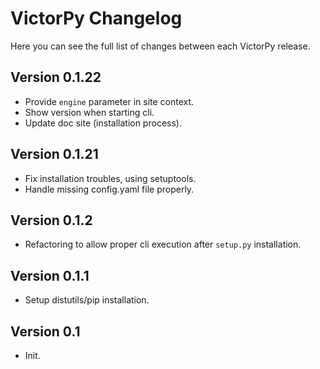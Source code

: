VictorPy Changelog
===============

Here you can see the full list of changes between each VictorPy release.

Version 0.1.22
--------------

- Provide `engine` parameter in site context.
- Show version when starting cli.
- Update doc site (installation process).

Version 0.1.21
--------------

- Fix installation troubles, using setuptools.
- Handle missing config.yaml file properly.

Version 0.1.2
-------------

- Refactoring to allow proper cli execution after `setup.py` installation.

Version 0.1.1
-------------

- Setup distutils/pip installation.

Version 0.1
-----------

- Init.